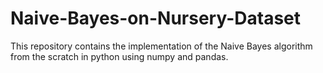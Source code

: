 # Naive-Bayes-on-Nursery-Dataset
This repository contains the implementation of the Naive Bayes algorithm from the scratch in python using numpy and pandas.
